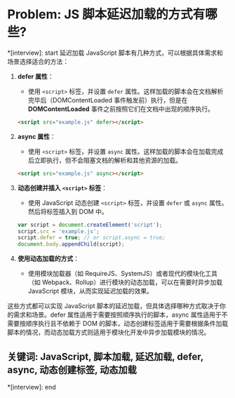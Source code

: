 # Problem: JS 脚本延迟加载的方式有哪些?

*[interview]: start
延迟加载 JavaScript 脚本有几种方式，可以根据具体需求和场景选择适合的方法：

1. **defer 属性**：
   - 使用 `<script>` 标签，并设置 `defer` 属性。这样加载的脚本会在文档解析完毕后（DOMContentLoaded 事件触发前）执行，但是在 **DOMContentLoaded** 事件之前按照它们在文档中出现的顺序执行。
   ```html
   <script src="example.js" defer></script>
   ```

2. **async 属性**：
   - 使用 `<script>` 标签，并设置 `async` 属性。这样加载的脚本会在加载完成后立即执行，但不会阻塞文档的解析和其他资源的加载。
   ```html
   <script src="example.js" async></script>
   ```

3. **动态创建并插入 `<script>` 标签**：
   - 使用 JavaScript 动态创建 `<script>` 标签，并设置 `defer` 或 `async` 属性。然后将标签插入到 DOM 中。
   ```javascript
   var script = document.createElement('script');
   script.src = 'example.js';
   script.defer = true; // or script.async = true;
   document.body.appendChild(script);
   ```

4. **使用动态加载的方式**：
   - 使用模块加载器（如 RequireJS、SystemJS）或者现代的模块化工具（如 Webpack、Rollup）进行模块的动态加载，可以在需要时异步加载 JavaScript 模块，从而实现延迟加载的效果。

这些方式都可以实现 JavaScript 脚本的延迟加载，但具体选择哪种方式取决于你的需求和场景。defer 属性适用于需要按照顺序执行的脚本，async 属性适用于不需要按顺序执行且不依赖于 DOM 的脚本，动态创建标签适用于需要根据条件加载脚本的情况，而动态加载方式则适用于模块化开发中异步加载模块的情况。

## 关键词: JavaScript, 脚本加载, 延迟加载, defer, async, 动态创建标签, 动态加载
*[interview]: end
